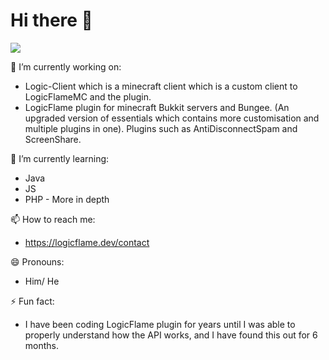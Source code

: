 # Hi there 👋

![](https://komarev.com/ghpvc/?username=LogicFlame-Dev&label=PROFILE+VIEWS&color=orange)


🔭 I’m currently working on: 
- Logic-Client which is a minecraft client which is a custom client to LogicFlameMC and the plugin.
- LogicFlame plugin for minecraft Bukkit servers and Bungee. (An upgraded version of essentials which contains more customisation and multiple plugins in one).  Plugins such as AntiDisconnectSpam and ScreenShare.

🌱 I’m currently learning:
- Java
- JS
- PHP - More in depth

<!--🤔 I’m looking for help with ...
💬 Ask me about ... -->
📫 How to reach me:
- https://logicflame.dev/contact

😄 Pronouns:
- Him/ He

⚡ Fun fact:
- I have been coding LogicFlame plugin for years until I was able to properly understand how the API works, and I have found this out for 6 months.

